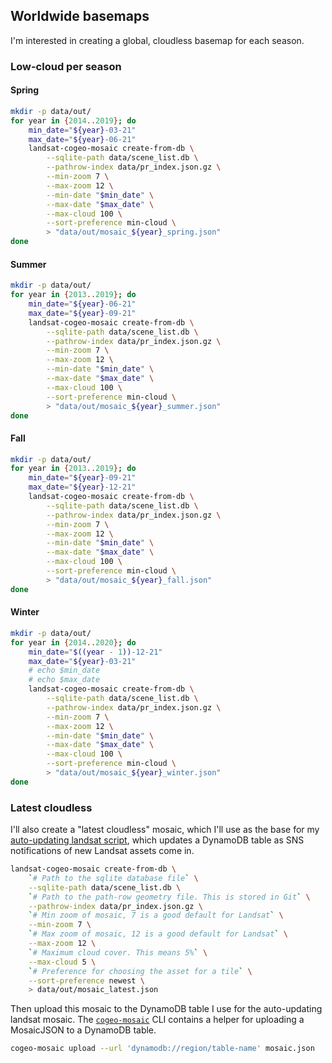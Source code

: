## Worldwide basemaps

I'm interested in creating a global, cloudless basemap for each season.

### Low-cloud per season

#### Spring

```bash
mkdir -p data/out/
for year in {2014..2019}; do
    min_date="${year}-03-21"
    max_date="${year}-06-21"
    landsat-cogeo-mosaic create-from-db \
        --sqlite-path data/scene_list.db \
        --pathrow-index data/pr_index.json.gz \
        --min-zoom 7 \
        --max-zoom 12 \
        --min-date "$min_date" \
        --max-date "$max_date" \
        --max-cloud 100 \
        --sort-preference min-cloud \
        > "data/out/mosaic_${year}_spring.json"
done
```

#### Summer

```bash
mkdir -p data/out/
for year in {2013..2019}; do
    min_date="${year}-06-21"
    max_date="${year}-09-21"
    landsat-cogeo-mosaic create-from-db \
        --sqlite-path data/scene_list.db \
        --pathrow-index data/pr_index.json.gz \
        --min-zoom 7 \
        --max-zoom 12 \
        --min-date "$min_date" \
        --max-date "$max_date" \
        --max-cloud 100 \
        --sort-preference min-cloud \
        > "data/out/mosaic_${year}_summer.json"
done
```

#### Fall

```bash
mkdir -p data/out/
for year in {2013..2019}; do
    min_date="${year}-09-21"
    max_date="${year}-12-21"
    landsat-cogeo-mosaic create-from-db \
        --sqlite-path data/scene_list.db \
        --pathrow-index data/pr_index.json.gz \
        --min-zoom 7 \
        --max-zoom 12 \
        --min-date "$min_date" \
        --max-date "$max_date" \
        --max-cloud 100 \
        --sort-preference min-cloud \
        > "data/out/mosaic_${year}_fall.json"
done
```

#### Winter

```bash
mkdir -p data/out/
for year in {2014..2020}; do
    min_date="$((year - 1))-12-21"
    max_date="${year}-03-21"
    # echo $min_date
    # echo $max_date
    landsat-cogeo-mosaic create-from-db \
        --sqlite-path data/scene_list.db \
        --pathrow-index data/pr_index.json.gz \
        --min-zoom 7 \
        --max-zoom 12 \
        --min-date "$min_date" \
        --max-date "$max_date" \
        --max-cloud 100 \
        --sort-preference min-cloud \
        > "data/out/mosaic_${year}_winter.json"
done
```

### Latest cloudless

I'll also create a "latest cloudless" mosaic, which I'll use as the base for my
[auto-updating landsat
script](https://github.com/kylebarron/landsat-mosaic-latest), which updates a
DynamoDB table as SNS notifications of new Landsat assets come in.

```bash
landsat-cogeo-mosaic create-from-db \
    `# Path to the sqlite database file` \
    --sqlite-path data/scene_list.db \
    `# Path to the path-row geometry file. This is stored in Git` \
    --pathrow-index data/pr_index.json.gz \
    `# Min zoom of mosaic, 7 is a good default for Landsat` \
    --min-zoom 7 \
    `# Max zoom of mosaic, 12 is a good default for Landsat` \
    --max-zoom 12 \
    `# Maximum cloud cover. This means 5%` \
    --max-cloud 5 \
    `# Preference for choosing the asset for a tile` \
    --sort-preference newest \
    > data/out/mosaic_latest.json
```

Then upload this mosaic to the DynamoDB table I use for the auto-updating
landsat mosaic. The [`cogeo-mosaic`][cogeo-mosaic] CLI contains a helper for uploading a MosaicJSON to a DynamoDB table.

```bash
cogeo-mosaic upload --url 'dynamodb://region/table-name' mosaic.json
```

[cogeo-mosaic]: https://github.com/developmentseed/cogeo-mosaic
